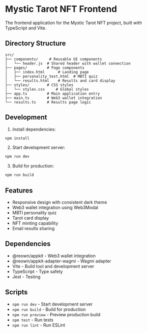 # Mystic Tarot NFT Frontend

The frontend application for the Mystic Tarot NFT project, built with TypeScript and Vite.

## Directory Structure

```
src/
├── components/     # Reusable UI components
│   └── header.js  # Shared header with wallet connection
├── pages/         # Page components
│   ├── index.html      # Landing page
│   ├── personality_test.html  # MBTI quiz
│   └── results.html    # Results and card display
├── styles/        # CSS styles
│   └── styles.css     # Global styles
├── app.ts         # Main application entry
├── main.ts        # Web3 wallet integration
└── results.ts     # Results page logic
```

## Development

1. Install dependencies:
```bash
npm install
```

2. Start development server:
```bash
npm run dev
```

3. Build for production:
```bash
npm run build
```

## Features

- Responsive design with consistent dark theme
- Web3 wallet integration using Web3Modal
- MBTI personality quiz
- Tarot card display
- NFT minting capability
- Email results sharing

## Dependencies

- @reown/appkit - Web3 wallet integration
- @reown/appkit-adapter-wagmi - Wagmi adapter
- Vite - Build tool and development server
- TypeScript - Type safety
- Jest - Testing

## Scripts

- `npm run dev` - Start development server
- `npm run build` - Build for production
- `npm run preview` - Preview production build
- `npm test` - Run tests
- `npm run lint` - Run ESLint
